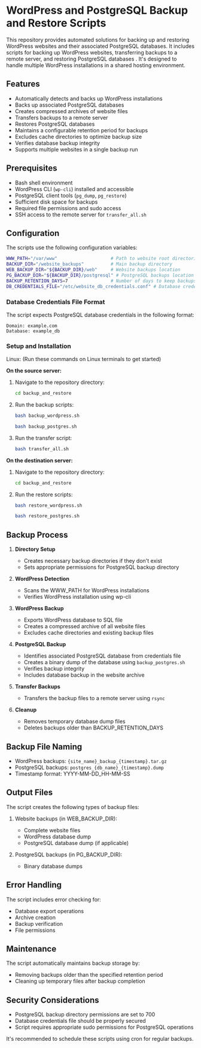 # WordPress and PostgreSQL Backup and Restore Scripts

This repository provides automated solutions for backing up and restoring WordPress websites and their associated PostgreSQL databases. It includes scripts for backing up WordPress websites, transferring backups to a remote server, and restoring PostgreSQL databases . It's designed to handle multiple WordPress installations in a shared hosting environment.

## Features

- Automatically detects and backs up WordPress installations
- Backs up associated PostgreSQL databases
- Creates compressed archives of website files
- Transfers backups to a remote server
- Restores PostgreSQL databases
- Maintains a configurable retention period for backups
- Excludes cache directories to optimize backup size
- Verifies database backup integrity
- Supports multiple websites in a single backup run

## Prerequisites

- Bash shell environment
- WordPress CLI (`wp-cli`) installed and accessible
- PostgreSQL client tools (`pg_dump`, `pg_restore`)
- Sufficient disk space for backups
- Required file permissions and sudo access
- SSH access to the remote server for `transfer_all.sh`

## Configuration

The scripts use the following configuration variables:

```bash
WWW_PATH="/var/www"                    # Path to website root directories
BACKUP_DIR="/website_backups"          # Main backup directory
WEB_BACKUP_DIR="${BACKUP_DIR}/web"     # Website backups location
PG_BACKUP_DIR="${BACKUP_DIR}/postgresql" # PostgreSQL backups location
BACKUP_RETENTION_DAYS=7                # Number of days to keep backups
DB_CREDENTIALS_FILE="/etc/website_db_credentials.conf" # Database credentials file
```

### Database Credentials File Format

The script expects PostgreSQL database credentials in the following format:

```
Domain: example.com
Database: example_db
```

### Setup and Installation

Linux:
(Run these commands on Linux terminals to get started)

**On the source server:**

1.  Navigate to the repository directory:

    ```bash
    cd backup_and_restore
    ```

2.  Run the backup scripts:

    ```bash
    bash backup_wordpress.sh
    ```

    ```bash
    bash backup_postgres.sh
    ```

3.  Run the transfer script:

    ```bash
    bash transfer_all.sh
    ```

**On the destination server:**

1.  Navigate to the repository directory:

    ```bash
    cd backup_and_restore
    ```

2.  Run the restore scripts:

    ```bash
    bash restore_wordpress.sh
    ```

    ```bash
    bash restore_postgres.sh
    ```
    
## Backup Process

1.  **Directory Setup**
    - Creates necessary backup directories if they don't exist
    - Sets appropriate permissions for PostgreSQL backup directory

2.  **WordPress Detection**
    - Scans the WWW_PATH for WordPress installations
    - Verifies WordPress installation using wp-cli

3.  **WordPress Backup**
    - Exports WordPress database to SQL file
    - Creates a compressed archive of all website files
    - Excludes cache directories and existing backup files

4.  **PostgreSQL Backup**
    - Identifies associated PostgreSQL database from credentials file
    - Creates a binary dump of the database using `backup_postgres.sh`
    - Verifies backup integrity
    - Includes database backup in the website archive

5.  **Transfer Backups**
    - Transfers the backup files to a remote server using `rsync`

6.  **Cleanup**
    - Removes temporary database dump files
    - Deletes backups older than BACKUP_RETENTION_DAYS

## Backup File Naming

- WordPress backups: `{site_name}_backup_{timestamp}.tar.gz`
- PostgreSQL backups: `postgres_{db_name}_{timestamp}.dump`
- Timestamp format: YYYY-MM-DD_HH-MM-SS

## Output Files

The script creates the following types of backup files:

1.  Website backups (in WEB_BACKUP_DIR):
    - Complete website files
    - WordPress database dump
    - PostgreSQL database dump (if applicable)

2.  PostgreSQL backups (in PG_BACKUP_DIR):
    - Binary database dumps

## Error Handling

The script includes error checking for:

- Database export operations
- Archive creation
- Backup verification
- File permissions

## Maintenance

The script automatically maintains backup storage by:

- Removing backups older than the specified retention period
- Cleaning up temporary files after backup completion

## Security Considerations

- PostgreSQL backup directory permissions are set to 700
- Database credentials file should be properly secured
- Script requires appropriate sudo permissions for PostgreSQL operations

It's recommended to schedule these scripts using cron for regular backups.
